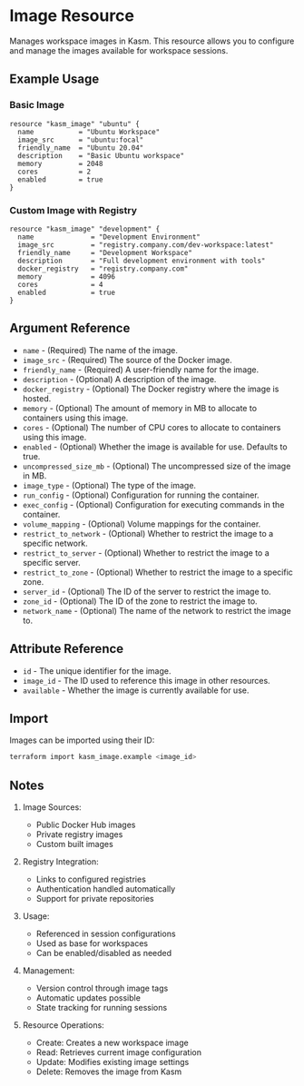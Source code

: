 # Image Resource

Manages workspace images in Kasm. This resource allows you to configure and manage the images available for workspace sessions.

## Example Usage

### Basic Image
```hcl
resource "kasm_image" "ubuntu" {
  name           = "Ubuntu Workspace"
  image_src      = "ubuntu:focal"
  friendly_name  = "Ubuntu 20.04"
  description    = "Basic Ubuntu workspace"
  memory         = 2048
  cores          = 2
  enabled        = true
}
```

### Custom Image with Registry
```hcl
resource "kasm_image" "development" {
  name              = "Development Environment"
  image_src         = "registry.company.com/dev-workspace:latest"
  friendly_name     = "Development Workspace"
  description       = "Full development environment with tools"
  docker_registry   = "registry.company.com"
  memory            = 4096
  cores             = 4
  enabled           = true
}
```

## Argument Reference

* `name` - (Required) The name of the image.
* `image_src` - (Required) The source of the Docker image.
* `friendly_name` - (Required) A user-friendly name for the image.
* `description` - (Optional) A description of the image.
* `docker_registry` - (Optional) The Docker registry where the image is hosted.
* `memory` - (Optional) The amount of memory in MB to allocate to containers using this image.
* `cores` - (Optional) The number of CPU cores to allocate to containers using this image.
* `enabled` - (Optional) Whether the image is available for use. Defaults to true.
* `uncompressed_size_mb` - (Optional) The uncompressed size of the image in MB.
* `image_type` - (Optional) The type of the image.
* `run_config` - (Optional) Configuration for running the container.
* `exec_config` - (Optional) Configuration for executing commands in the container.
* `volume_mapping` - (Optional) Volume mappings for the container.
* `restrict_to_network` - (Optional) Whether to restrict the image to a specific network.
* `restrict_to_server` - (Optional) Whether to restrict the image to a specific server.
* `restrict_to_zone` - (Optional) Whether to restrict the image to a specific zone.
* `server_id` - (Optional) The ID of the server to restrict the image to.
* `zone_id` - (Optional) The ID of the zone to restrict the image to.
* `network_name` - (Optional) The name of the network to restrict the image to.

## Attribute Reference

* `id` - The unique identifier for the image.
* `image_id` - The ID used to reference this image in other resources.
* `available` - Whether the image is currently available for use.

## Import

Images can be imported using their ID:

```bash
terraform import kasm_image.example <image_id>
```

## Notes

1. Image Sources:
   - Public Docker Hub images
   - Private registry images
   - Custom built images

2. Registry Integration:
   - Links to configured registries
   - Authentication handled automatically
   - Support for private repositories

3. Usage:
   - Referenced in session configurations
   - Used as base for workspaces
   - Can be enabled/disabled as needed

4. Management:
   - Version control through image tags
   - Automatic updates possible
   - State tracking for running sessions

5. Resource Operations:
   - Create: Creates a new workspace image
   - Read: Retrieves current image configuration
   - Update: Modifies existing image settings
   - Delete: Removes the image from Kasm
